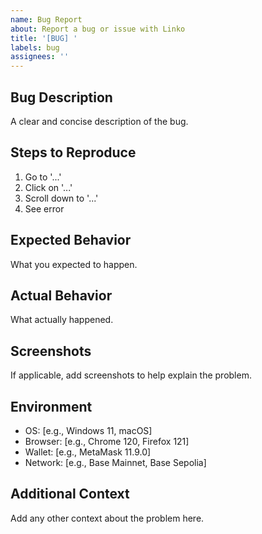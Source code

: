 ```yaml
---
name: Bug Report
about: Report a bug or issue with Linko
title: '[BUG] '
labels: bug
assignees: ''
---
```


## Bug Description
A clear and concise description of the bug.

## Steps to Reproduce
1. Go to '...'
2. Click on '...'
3. Scroll down to '...'
4. See error

## Expected Behavior
What you expected to happen.

## Actual Behavior
What actually happened.

## Screenshots
If applicable, add screenshots to help explain the problem.

## Environment
- OS: [e.g., Windows 11, macOS]
- Browser: [e.g., Chrome 120, Firefox 121]
- Wallet: [e.g., MetaMask 11.9.0]
- Network: [e.g., Base Mainnet, Base Sepolia]

## Additional Context
Add any other context about the problem here.
